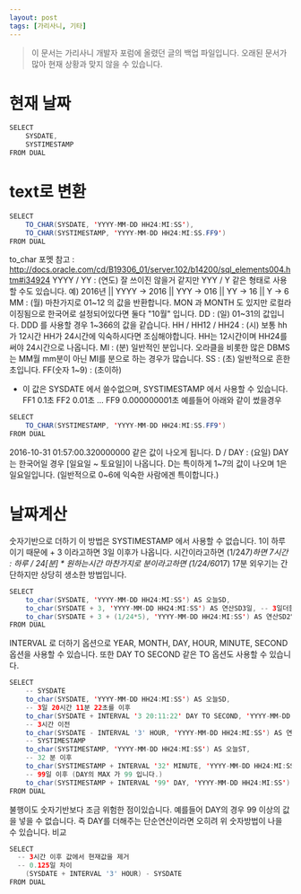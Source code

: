 ```yaml
---
layout: post
tags: [가리사니, 기타]
---
```


> 이 문서는 가리사니 개발자 포럼에 올렸던 글의 백업 파일입니다.
오래된 문서가 많아 현재 상황과 맞지 않을 수 있습니다.


# 현재 날짜
``` java
SELECT
	SYSDATE,
	SYSTIMESTAMP
FROM DUAL
```

# text로 변환
``` java
SELECT
	TO_CHAR(SYSDATE, 'YYYY-MM-DD HH24:MI:SS'),
	TO_CHAR(SYSTIMESTAMP, 'YYYY-MM-DD HH24:MI:SS.FF9')
FROM DUAL
```
to_char 포멧
참고 : http://docs.oracle.com/cd/B19306_01/server.102/b14200/sql_elements004.htm#i34924
YYYY / YY : (연도)
잘 쓰이진 않을거 같지만 YYY / Y 같은 형태로 사용할 수도 있습니다.
예) 2016년 || YYYY -> 2016 || YYY -> 016 || YY -> 16 || Y -> 6
MM : (월)
마찬가지로 01~12 의 값을 반환합니다.
MON 과 MONTH 도 있지만 로컬라이징됨으로 한국어로 설정되어있다면 둘다 "10월" 입니다.
DD : (일)
01~31의 값입니다.
DDD 를 사용할 경우 1~366의 값을 같습니다.
HH / HH12 / HH24 : (시)
보통 hh가 12시간 HH가 24시간에 익숙하시다면 조심해야합니다.
HH는 12시간이며 HH24를 써야 24시간으로 나옵니다.
MI : (분)
일반적인 분입니다.
오라클을 비롯한 많은 DBMS는 MM월 mm분이 아닌 MI를 분으로 하는 경우가 많습니다.
SS : (초)
일반적으로 흔한 초입니다.
FF(숫자 1~9) : (초이하)
- 이 값은 SYSDATE 에서 쓸수없으며, SYSTIMESTAMP 에서 사용할 수 있습니다.
FF1 0.1초
FF2 0.01초
...
FF9 0.000000001초
예를들어 아래와 같이 썼을경우
``` java
SELECT
	TO_CHAR(SYSTIMESTAMP, 'YYYY-MM-DD HH24:MI:SS.FF9')
FROM DUAL
```
2016-10-31 01:57:00.320000000 같은 값이 나오게 됩니다.
D / DAY : (요일)
DAY는 한국어일 경우 [일요일 ~ 토요일]이 나옵니다.
D는 특이하게 1~7의 값이 나오며 1은 일요일입니다.
(일반적으로 0~6에 익숙한 사람에겐 특이합니다.)


# 날짜계산
숫자기반으로 더하기
이 방법은 SYSTIMESTAMP 에서 사용할 수 없습니다.
1이 하루이기 때문에 + 3 이라고하면 3일 이후가 나옵니다.
시간이라고하면 (1/24*7)하면 7시간 : 하루 / 24[분] * 원하는시간
마찬가지로 분이라고하면 (1/24/60*17) 17분
외우기는 간단하지만 상당히 생소한 방법입니다.
``` java
SELECT
	to_char(SYSDATE, 'YYYY-MM-DD HH24:MI:SS') AS 오늘SD,
	to_char(SYSDATE + 3, 'YYYY-MM-DD HH24:MI:SS') AS 연산SD3일, -- 3일더함
	to_char(SYSDATE + 3 + (1/24*5), 'YYYY-MM-DD HH24:MI:SS') AS 연산SD2일5시간 -- 2일 5시간 더함
FROM DUAL
```
INTERVAL 로 더하기
옵션으로 YEAR, MONTH, DAY, HOUR, MINUTE, SECOND 옵션을 사용할 수 있습니다.
또한 DAY TO SECOND 같은 TO 옵션도 사용할 수 있습니다.
``` java
SELECT
	-- SYSDATE
	to_char(SYSDATE, 'YYYY-MM-DD HH24:MI:SS') AS 오늘SD,
	-- 3일 20시간 11분 22초를 이후
	to_char(SYSDATE + INTERVAL '3 20:11:22' DAY TO SECOND, 'YYYY-MM-DD HH24:MI:SS') AS 연산SD1,
	-- 3시간 이전
	to_char(SYSDATE - INTERVAL '3' HOUR, 'YYYY-MM-DD HH24:MI:SS') AS 연산SD2,
	-- SYSTIMESTAMP
	to_char(SYSTIMESTAMP, 'YYYY-MM-DD HH24:MI:SS') AS 오늘ST,
	-- 32 분 이후
	to_char(SYSTIMESTAMP + INTERVAL '32' MINUTE, 'YYYY-MM-DD HH24:MI:SS') AS 연산ST1,
	-- 99일 이후 (DAY의 MAX 가 99 입니다.)
	to_char(SYSTIMESTAMP + INTERVAL '99' DAY, 'YYYY-MM-DD HH24:MI:SS') AS 연산ST2
FROM DUAL
```
불행이도 숫자기반보다 조금 위험한 점이있습니다.
예를들어 DAY의 경우 99 이상의 값을 넣을 수 없습니다.
즉 DAY를 더해주는 단순연산이라면 오히려 위 숫자방법이 나을 수 있습니다.
비교
``` java
SELECT
  -- 3시간 이후 값에서 현재값을 제거
  -- 0.125일 차이
	(SYSDATE + INTERVAL '3' HOUR) - SYSDATE
FROM DUAL
```